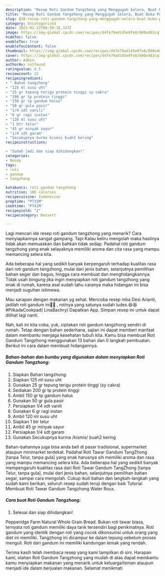 ```yaml
---
description: "Resep Roti Gandum Tangzhong yang Menggugah Selera, Buat Buka Puasa Bisa Manjain Lidah"
title: "Resep Roti Gandum Tangzhong yang Menggugah Selera, Buat Buka Puasa Bisa Manjain Lidah"
slug: 820-resep-roti-gandum-tangzhong-yang-menggugah-selera-buat-buka-puasa-bisa-manjain-lidah
category: Uncategorized
date: 2023-02-12T00:58:38.337Z
image: https://img-global.cpcdn.com/recipes/d4fe79ad145e0fe8/680x482cq70/roti-gandum-tangzhong-foto-resep-utama.jpg
hideToc: false
enableToc: true
enableTocContent: false
thumbnail: https://img-global.cpcdn.com/recipes/d4fe79ad145e0fe8/680x482cq70/roti-gandum-tangzhong-foto-resep-utama.jpg
cover: https://img-global.cpcdn.com/recipes/d4fe79ad145e0fe8/680x482cq70/roti-gandum-tangzhong-foto-resep-utama.jpg
author: Admin
authorAv: notfound
ratingvalue: 4.5
reviewcount: 22
recipeingredient:
- " Bahan tangzhong"
- "125 ml susu uht"
- "25 gr tepung terigu protein tinggi sy cakra"
- "200 gr tp protein tinggi"
- "150 gr tp gandum halus"
- "50 gr gula pasir"
- "1/4 sdt vanili"
- "6 gr ragi instan"
- "120 ml susu uht"
- "1 btr telur"
- "45 gr minyak sayur"
- "1/4 sdt garam"
- "Secukupnya kurma kismis buah2 kering"
recipeinstructions:

- "Sudah jadi dan siap dihidangkan!"
categories:
- Resep
tags:
- roti
- gandum
- tangzhong

katakunci: roti gandum tangzhong 
nutrition: 186 calories
recipecuisine: Indonesian
preptime: "PT15M"
cooktime: "PT41M"
recipeyield: "2"
recipecategory: Dessert

---
```



Lagi mencari ide resep roti gandum tangzhong yang menarik? Cara menyiapkannya sangat gampang. Tapi Kalau keliru mengolah maka hasilnya tidak akan memuaskan dan bahkan tidak sedap. Padahal roti gandum tangzhong yang enak selayaknya memiliki aroma dan cita rasa yang mampu memancing selera kita.


Ada beberapa hal yang sedikit banyak berpengaruh terhadap kualitas rasa dari roti gandum tangzhong, mulai dari jenis bahan, selanjutnya pemilihan bahan segar dan bagus, hingga cara membuat dan menghidangkannya. Tidak usah bingung jika ingin menyiapkan roti gandum tangzhong yang enak di rumah, karena asal sudah tahu caranya maka hidangan ini bisa menjadi suguhan istimewa.

Mau sarapan dengan makanan yg sehat. Mencoba resep mba Desi Arianti, jadilah roti gandum ini🍞🍞 , rotinya yang satunya sudah ludes.😆😆 #PilkadaCookpad( LinaBachry) Dapatkan App. Simpan resep ini untuk dapat dilihat lagi nanti.


Nah, kali ini kita coba, yuk, ciptakan roti gandum tangzhong sendiri di rumah. Tetap dengan bahan sederhana, sajian ini dapat memberi manfaat dalam membantu menjaga kesehatan tubuh kita. Kamu bisa membuat Roti Gandum Tangzhong menggunakan 13 bahan dan 0 langkah pembuatan. Berikut ini cara dalam membuat hidangannya.

<!--inarticleads1-->

##### Bahan-bahan dan bumbu yang digunakan dalam menyiapkan Roti Gandum Tangzhong:

1. Siapkan  Bahan tangzhong:
1. Siapkan 125 ml susu uht
1. Gunakan 25 gr tepung terigu protein tinggi (sy cakra)
1. Sediakan 200 gr tp protein tinggi
1. Ambil 150 gr tp gandum halus
1. Gunakan 50 gr gula pasir
1. Persiapkan 1/4 sdt vanili
1. Gunakan 6 gr ragi instan
1. Ambil 120 ml susu uht
1. Siapkan 1 btr telur
1. Ambil 45 gr minyak sayur
1. Persiapkan 1/4 sdt garam
1. Gunakan Secukupnya kurma /kismis/ buah2 kering


Bahan-bahannya juga bisa anda beli di pasar tradisional, supermarket ataupun minimarket terdekat. Padahal Roti Tawar Gandum TangZhong [tanpa Telur, tanpa gula] yang enak harusnya sih memiliki aroma dan rasa yang mampu memancing selera kita. Ada beberapa hal yang sedikit banyak mempengaruhi kualitas rasa dari Roti Tawar Gandum TangZhong [tanpa Telur, tanpa gula], mulai dari jenis bahan, selanjutnya pemilihan bahan segar, sampai cara mengolah. Cukup ikuti bahan dan langkah-langkah yang sudah kami berikan, seluruh resep sudah teruji dengan baik Tutorial Membuat Roti Tawar Gandum Tangzhong Water Roux. 

<!--inarticleads2-->

##### Cara buat Roti Gandum Tangzhong:


1. Selesai dan siap dihidangkan!

Pepperidge Farm Natural Whole Grain Bread. Bukan roti tawar biasa, ternyata roti gandum memiliki daya tarik tersendiri bagi penikmatnya. Roti gandum yang identik dengan roti yang cocok dikonsumsi untuk orang yang diet ini memiliki. Tangzhong ini dicampur ke dalam tepung sebelum proses menguli. Roti dari gandum ini memiliki kandungan lemak yang rendah. 

Terima kasih telah membaca resep yang kami tampilkan di sini. Harapan kami, olahan Roti Gandum Tangzhong yang mudah di atas dapat membantu kamu menyiapkan makanan yang menarik untuk keluarga/teman ataupun menjadi ide dalam berjualan makanan. Selamat menikmati
